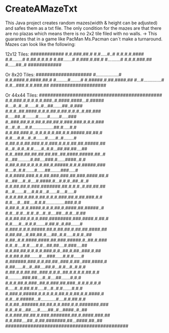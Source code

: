 # CreateAMazeTxt
This Java project creates random mazes(width & height can be adjusted) and safes them as a txt file.
The only condition for the mazes are that there are no plazas which means there is no 2x2 tile filed with no walls.
-> This guarantes that in a game like PacMan Ms.Pacman can`t make a turnaround.
Mazes can look like the following:

12x12 Tiles:
############
#.#.###.##.#
#.#.....#..#
#.#.#.#.####
#.#........#
#.##.#.#.#.#
#.##.......#
#.###.#.##.#
#..........#
#.#.#.###.##
#......##..#
############

Or 8x20 Tiles:
####################
#..................#
#.#.####.#.####.##.#
#.........#........#
#.#####.#.##.####.##
#...#..............#
#.#...###.#.#.###.##
####################

Or 44x44 Tiles:
############################################
#.#.###.#.#.#.#.#.###..#.####.####...#.#####
#....#..#...#......#..#...##.......##..#.###
#.#.#..##.####.#.#.#.##.#.##.#.#.#..#.##.###
#.....##..#........#.......#.......#.....###
#..###.##.#.#.##.#.##.##.#.###.###.#.#.#.###
#...#..#....#.#.................##.#.....#.#
#.#.##.###.#..#.#.#.#.#.##.#.#.#####.##.##.#
#.#....#.#...#..#.......#......#..#........#
#.##.#.#.##.###.#.#.###.#.#.#.##.##.#####.##
#...#..#.#..#.#......#..#.#...##.##.##....##
#.#..###.##.##.##.##.##..##.####.#####.##..#
#...##..........#.##....###.#......####..#.#
#.##.#.##.#.#.#.#.##.#.#####.#.#.#.#####.###
#....#..#.#.......#......##........###.....#
#.#.####.###.#.#.##.###.###.##.###.####.##.#
#...##....#..#....#.####.#...#.#.#..##..#..#
#.#.##.##.#.###.#######.##.#.#.#..#.##.##.##
#...#.......#....#.#.#...#......#....#.....#
#.#.#.##.#.##.#.##.#.#.#.###.##.#.##.###.#.#
#.#....#...##....#.#.#...............###.#.#
#.##.#..#.#.####.#.#.#.##.#.####.##.#####..#
#.#...#.#...#.#..#...#..#....##...#.#...#.##
#.#.##.##.#.#.#.###.########.###.####.#.##.#
#.#.....#...#.#.#.......#.##.#..#.##.......#
#.###.#.#.#.#####.##.#.##.##.#.##.##.####.##
#.##.##...#.##.##.#....##..#.#.....#.#.#..##
#.##..#.#.####.####.##.###.#####.#..##.#.###
#.#..#....#.#.....#.#...##.##....#.###....##
#.#.##.##.#.#.#.#.###.#.#..##.#.##..###.#.##
#.#.##.#.##.......#....###......#.#.#......#
#.######.###.#.#.##.##..###.#.##..###.####.#
#.##......#...#..##....##.#...#.#...#..#.#.#
#.##.#.#.##.##..###.#.#.#..##.#.#.#.#.##.#.#
#...........###.##....#..#....##.......#.#.#
#.#.#.##.#.###..##.#.###.##.###..#.#.#.#.#.#
#.....#..#.##.#.#.....#...#..#.#.......#.#.#
#.###.#.#####.#.#.#.#.#.##.#.#.##.#.#.####.#
#.#...#.#####...#............#....#.#.##.#.#
#.#.##..######.##.##.#.#.###.#.#.#######.###
#.#..#.#...##.....#......##..#...####..#..##
#.#.###.##.##.#.###.#######.##.#.####.###.##
#.#.###....##..#.##.#######.##...####.##..##
############################################

